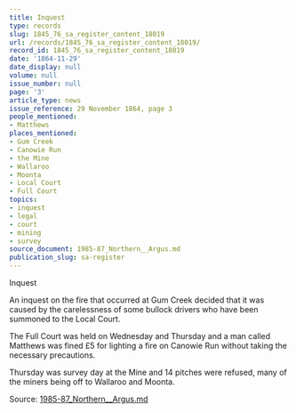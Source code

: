 ```yaml
---
title: Inquest
type: records
slug: 1845_76_sa_register_content_18019
url: /records/1845_76_sa_register_content_18019/
record_id: 1845_76_sa_register_content_18019
date: '1864-11-29'
date_display: null
volume: null
issue_number: null
page: '3'
article_type: news
issue_reference: 29 November 1864, page 3
people_mentioned:
- Matthews
places_mentioned:
- Gum Creek
- Canowie Run
- the Mine
- Wallaroo
- Moonta
- Local Court
- Full Court
topics:
- inquest
- legal
- court
- mining
- survey
source_document: 1985-87_Northern__Argus.md
publication_slug: sa-register
---
```


Inquest

An inquest on the fire that occurred at Gum Creek decided that it was caused by the carelessness of some bullock drivers who have been summoned to the Local Court.

The Full Court was held on Wednesday and Thursday and a man called Matthews was fined £5 for lighting a fire on Canowie Run without taking the necessary precautions.

Thursday was survey day at the Mine and 14 pitches were refused, many of the miners being off to Wallaroo and Moonta.

Source: [1985-87_Northern__Argus.md](/downloads/markdown/1985-87_Northern__Argus.md)
